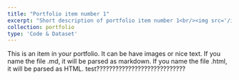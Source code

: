 ```yaml
---
title: "Portfolio item number 1"
excerpt: "Short description of portfolio item number 1<br/><img src='/images/500x300.png'>"
collection: portfolio
type: 'Code & Dataset'
---
```





This is an item in your portfolio. It can be have images or nice text. If you name the file .md, it will be parsed as markdown. If you name the file .html, it will be parsed as HTML. 
test????????????????????????????
